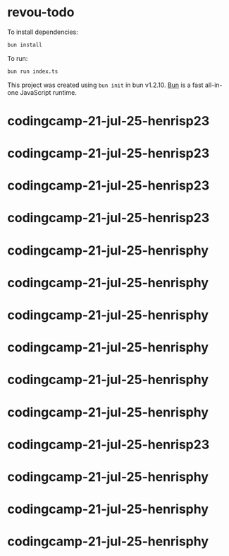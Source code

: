 # revou-todo

To install dependencies:

```bash
bun install
```

To run:

```bash
bun run index.ts
```

This project was created using `bun init` in bun v1.2.10. [Bun](https://bun.sh) is a fast all-in-one JavaScript runtime.
# codingcamp-21-jul-25-henrisp23
# codingcamp-21-jul-25-henrisp23
# codingcamp-21-jul-25-henrisp23
# codingcamp-21-jul-25-henrisp23
# codingcamp-21-jul-25-henrisphy
# codingcamp-21-jul-25-henrisphy
# codingcamp-21-jul-25-henrisphy
# codingcamp-21-jul-25-henrisphy
# codingcamp-21-jul-25-henrisphy
# codingcamp-21-jul-25-henrisphy
# codingcamp-21-jul-25-henrisp23
# codingcamp-21-jul-25-henrisphy
# codingcamp-21-jul-25-henrisphy
# codingcamp-21-jul-25-henrisphy
